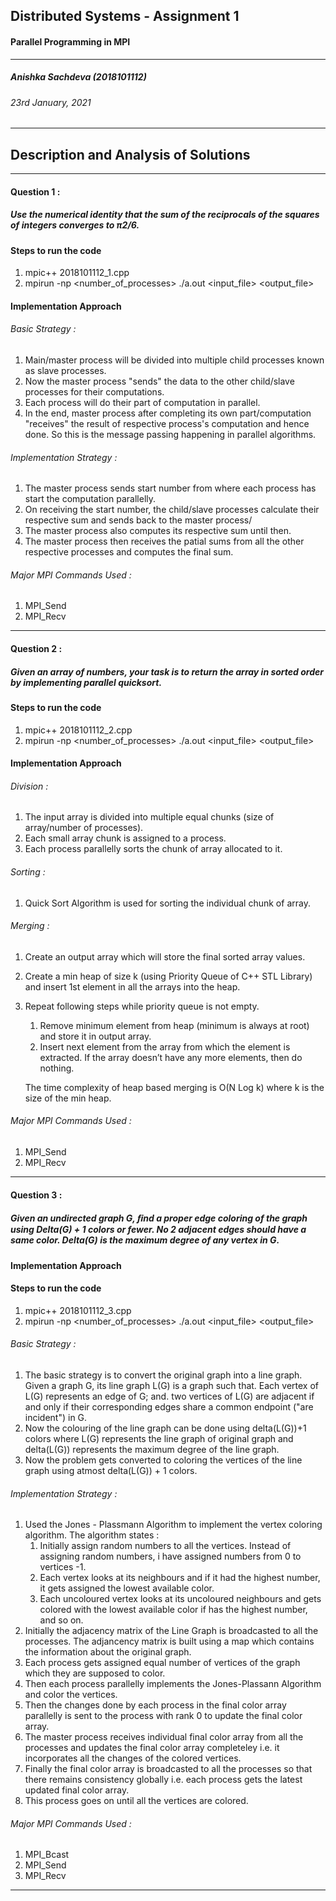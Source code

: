 ## Distributed Systems - Assignment 1 
####  Parallel Programming in MPI
---
##### Anishka Sachdeva (2018101112)
###### 23rd January, 2021
---
## Description and Analysis of Solutions
---
#### Question 1 :
##### Use the numerical identity that the sum of the reciprocals of the squares of integers converges to π2/6.


#### Steps to run the code

1. mpic++ 2018101112_1.cpp
2. mpirun -np <number_of_processes> ./a.out <input_file> <output_file>
#### Implementation Approach

###### Basic Strategy :
1. Main/master process will be divided into multiple child processes known as slave processes.
2. Now the master process "sends" the data to the other child/slave processes for their computations.
3. Each process will do their part of computation in parallel.
4. In the end, master process after completing its own part/computation "receives" the result of respective process's computation and hence done. So this is the message passing happening in parallel algorithms.

###### Implementation Strategy :
1. The master process sends start number from where each process has start the computation parallelly.
2. On receiving the start number, the child/slave processes calculate their respective sum and sends back to the master process/
3. The master process also computes its respective sum until then.
4. The master process then receives the patial sums from all the other respective processes and computes the final sum. 

###### Major MPI Commands Used :
1. MPI_Send
2. MPI_Recv 
---
#### Question 2 :
##### Given an array of numbers, your task is to return the array in sorted order by implementing parallel quicksort.

#### Steps to run the code

1. mpic++ 2018101112_2.cpp
2. mpirun -np <number_of_processes> ./a.out <input_file> <output_file>


#### Implementation Approach
###### Division :
1. The input array is divided into multiple equal chunks (size of array/number of processes).
2. Each small array chunk is assigned to a process.
3. Each process parallelly sorts the chunk of array allocated to it.
   
###### Sorting :
1. Quick Sort Algorithm is used for sorting the individual chunk of array.
###### Merging :
1. Create an output array which will store the final sorted array values.
2. Create a min heap of size k (using Priority Queue of C++ STL Library) and insert 1st element in all the arrays into the heap.
3. Repeat following steps while priority queue is not empty.
    1. Remove minimum element from heap (minimum is always at root) and store it in output array.
    2. Insert next element from the array from which the element is extracted. If the array doesn’t have any more elements, then do nothing.

    The time complexity of heap based merging is O(N Log k) where k is the size of the min heap. 


###### Major MPI Commands Used :
1. MPI_Send
2. MPI_Recv 

---
#### Question 3 :
##### Given an undirected graph G, ﬁnd a proper edge coloring of the graph using Delta(G) + 1 colors or fewer. No 2 adjacent edges should have a same color. Delta(G) is the maximum degree of any vertex in G.
#### Implementation Approach 

#### Steps to run the code

1. mpic++ 2018101112_3.cpp
2. mpirun -np <number_of_processes> ./a.out <input_file> <output_file>

###### Basic Strategy :
1. The basic strategy is to convert the original graph into a line graph. Given a graph G, its line graph L(G) is a graph such that. Each vertex of L(G) represents an edge of G; and. two vertices of L(G) are adjacent if and only if their corresponding edges share a common endpoint ("are incident") in G.
2. Now the colouring of the line graph can be done using delta(L(G))+1 colors where L(G) represents the line graph of original graph and delta(L(G)) represents the maximum degree of the line graph.
3. Now the problem gets converted to coloring the vertices of the line graph using atmost delta(L(G)) + 1 colors.

###### Implementation Strategy :
1. Used the Jones - Plassmann Algorithm to implement the vertex coloring algorithm. The algorithm states : 
    1. Initially assign random numbers to all the vertices. Instead of assigning random numbers, i have assigned numbers from 0 to vertices -1.
    2. Each vertex looks at its neighbours and if it had the highest number, it gets assigned the lowest available color.
    3. Each uncoloured vertex looks at its uncoloured neighbours and gets colored with the lowest available color if has the highest number, and so on.
2. Initially the adjacency matrix of the Line Graph is broadcasted to all the processes. The adjancency matrix is built using a map which contains the information about the original graph.
3. Each process gets assigned equal number of vertices of the graph which they are supposed to color.
4. Then each process parallelly implements the Jones-Plassann Algorithm and color the vertices.
5. Then the changes done by each process in the final color array parallelly is sent to the process with rank 0 to update the final color array.
6. The master process receives individual final color array from all the processes and updates the final color array completeley i.e. it incorporates all the changes of the colored vertices.
7. Finally the final color array is broadcasted to all the processes so that there remains consistency globally i.e. each process gets the latest updated final color array.
8. This process goes on until all the vertices are colored.

###### Major MPI Commands Used : 
1. MPI_Bcast 
2. MPI_Send
3. MPI_Recv

---